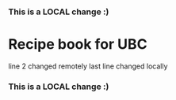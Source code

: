 ### This is a LOCAL change :)
# Recipe book for UBC
line 2 changed remotely
last line changed locally
### This is a LOCAL change :)
